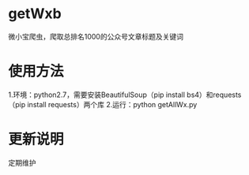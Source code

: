 # getWxb
微小宝爬虫，爬取总排名1000的公众号文章标题及关键词

# 使用方法
1.环境：python2.7，需要安装BeautifulSoup（pip install bs4）和requests（pip install requests）两个库     2.运行：python getAllWx.py

# 更新说明
定期维护
